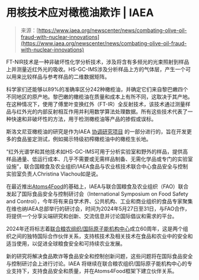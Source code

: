 <!--yml

category: 未分类

date: 2024-05-27 14:33:34

-->

# 用核技术应对橄榄油欺诈 | IAEA

> 来源：[https://www.iaea.org/newscenter/news/combating-olive-oil-fraud-with-nuclear-innovations](https://www.iaea.org/newscenter/news/combating-olive-oil-fraud-with-nuclear-innovations)

FT-NIR技术是一种非破坏性化学分析技术，涉及将含有多频光的光束照射到样品上并测量近红外光的吸收。HS-GC-IMS涉及分析样品上方的气体层，产生一个可以用来比较样品与参考样品的二维数据矩阵。

科学家们还能够以89%的准确率区分242种橄榄油，并确定它们来自黎巴嫩四个不同地区的原产地。黎巴嫩的橄榄油在质量和成本上有所不同，这取决于其产地。在这种情况下，使用了傅里叶变换红外（FT-IR）全反射技术，该技术通过测量样品与红外光的内部反射相互作用并利用数学算法处理数据。所有这些技术代表了一种快速和非破坏性的方法，用于检测橄榄油等产品的掺假或误标。

斯洛文尼亚橄榄油的研究是作为IAEA [协调研究项目](/newscenter/news/new-crp-implementation-of-nuclear-techniques-for-authentication-of-foods-with-high-value-labelling-claims-d52042) 的一部分进行的，旨在开发更多的食品鉴定测试，例如揭示特级初榨橄榄油中的橄榄生长地。

“红外光谱学和其他技术如HS-GC-IMS可用于分析实验室和野外的样品，提供高样品通量、低运行成本、几乎不需要或无需样品制备、无需化学品或专门的实验室设施”，联合国粮食及农业组织/IAEA食品与农业核技术联合中心食品安全与控制实验室负责人Christina Vlachou如是说。

在最近推出[Atoms4Food](/services/key-programmes/atoms4food)的基础上，IAEA与联合国粮食及农业组织（FAO）联合发起了国际食品安全与控制研讨会（International Symposium on Food Safety and Control），今年将有来自学术界、公共机构、工业和商业组织的食品专家聚集在维也纳IAEA总部举行的研讨会，时间为2024年5月27日至31日，与FAO合作，将提供一个分享尖端研究和创新、交流信息并讨论国际倡议和需求的平台。

2024年还将标志着[联合粮农组织/国际原子能机构中心](/about/organizational-structure/department-of-nuclear-sciences-and-applications/joint-fao/iaea-centre-of-nuclear-techniques-in-food-and-agriculture)成立60周年，这是两个组织之间的独特国际合作伙伴关系，支持核技术及相关技术在食品和农业中的安全和适当使用，以促进全球粮食安全和可持续农业发展。

新的研究将解决食品欺诈等食品安全和控制创新问题，这些问题将在国际食品安全与控制研讨会上进行讨论。IAEA 将继续在联合粮农组织/国际原子能机构中心的专业支持下，支持食品安全和质量，并在Atoms4Food框架下建立伙伴关系。
